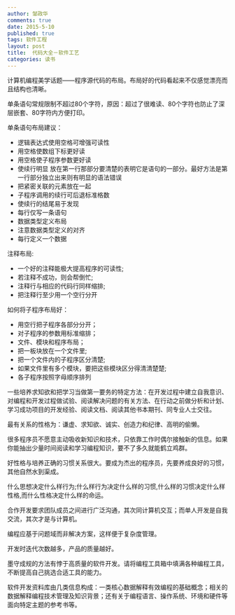 ```yaml
---
author: 邹政华
comments: true
date: 2015-5-10
published: true 
tags: 软件工程
layout: post
title:  代码大全－软件工艺
categories: 读书 
---
```


计算机编程美学话题——程序源代码的布局。布局好的代码看起来不仅感觉漂亮而且结构也清晰。

单条语句常规限制不超过80个字符，原因：超过了很难读、80个字符也防止了深层嵌套、80字符内方便打印。

单条语句布局建议：

- 逻辑表达式使用空格可增强可读性
- 用空格使数组下标更好读
- 用空格使子程序参数更好读
- 使续行明显 放在第一行那部分要清楚的表明它是语句的一部分。最好方法是第一行部分独立出来则有明显的语法错误
- 把紧密关联的元素放在一起
- 子程序调用的续行可后退标准格数
- 使续行的结尾易于发现
- 每行仅写一条语句
- 数据类型定义布局
- 注意数据类型定义的对齐
- 每行定义一个数据


注释布局:

- 一个好的注释能极大提高程序的可读性;
- 若注释不成功，则会帮倒忙;
- 注释行与相应的代码行同样缩排;
- 把注释行至少用一个空行分开

如何将子程序布局好：

- 用空行把子程序各部分分开；
- 对子程序的参数用标准缩排；
- 文件、模块和程序布局；
- 把一板块放在一个文件里;
- 把一个文件内的子程序区分清楚;
- 如果文件里有多个模块，要把这些模块区分得清清楚楚;
- 各子程序按照字母顺序排列

 
一些培养求知欲和把学习当做第一要务的特定方法：在开发过程中建立自我意识、对编程和开发过程做试验、阅读解决问题的有关方法、在行动之前做分析和计划、学习成功项目的开发经验、阅读文档、阅读其他书本期刊、同专业人士交往。

最有关系的性格为：谦虚、求知欲、诚实、创造力和纪律、高明的偷懒。

很多程序员不愿意主动吸收新知识和技术，只依靠工作时偶尔接触新的信息。如果你能抽出少量时间阅读和学习编程知识，要不了多久就能鹤立鸡群。

好性格与培养正确的习惯关系很大。要成为杰出的程序员，先要养成良好的习惯，其他自然水到渠成。

什么思想决定什么样行为;什么样行为决定什么样的习惯,什么样的习惯决定什么样性格,而什么性格决定什么样的命运。
 
合作开发要求团队成员之间进行广泛沟通，其次同计算机交互；而单人开发是自我交流，其次才是与计算机。

编程应基于问题域而非解决方案，这样便于复杂度管理。

开发时迭代次数越多，产品的质量越好。

墨守成规的方法有悖于高质量的软件开发。请将编程工具箱中填满各种编程工具，不断提高自己挑选合适工具的能力。

软件开发资料库由几类信息构成：一类核心数据解释有效编程的基础概念；相关的数据解释编程技术管理及知识背景；还有关于编程语言、操作系统、环境和硬件等面向特定主题的参考书等。
